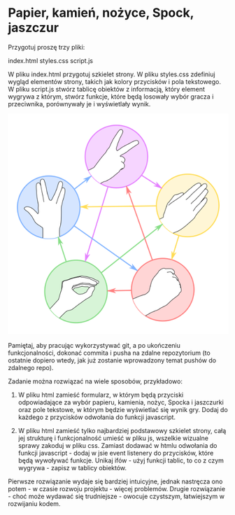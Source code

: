 # Papier, kamień, nożyce, Spock, jaszczur

Przygotuj proszę trzy pliki:

index.html
styles.css
script.js

W pliku index.html przygotuj szkielet strony.
W pliku styles.css zdefiniuj wygląd elementów strony, takich jak kolory przycisków i pola tekstowego.
W pliku script.js stwórz tablicę obiektów z informacją, który element wygrywa z którym, stwórz funkcje, które będą losowały wybór gracza i przeciwnika, porównywały je i wyświetlały wynik.

![Co bije co](https://github.com/grastra-pl/praktycznieOIT/blob/develop/zadania/wspolne/RPSLS.webp)

Pamiętaj, aby pracując wykorzystywać git, a po ukończeniu funkcjonalności, dokonać commita i pusha na zdalne repozytorium (to ostatnie dopiero wtedy, jak już zostanie wprowadzony temat pushów do zdalnego repo).

Zadanie można rozwiązać na wiele sposobów, przykładowo:
1. W pliku html zamieść formularz, w którym będą przyciski odpowiadające za wybór papieru, kamienia, nożyc, Spocka i jaszczurki oraz pole tekstowe, w którym będzie wyświetlać się wynik gry. Dodaj do każdego z przycisków odwołania do funkcji javascript.

2. W pliku html zamieść tylko najbardziej podstawowy szkielet strony, całą jej strukturę i funkcjonalność umieść w pliku js, wszelkie wizualne sprawy zakoduj w pliku css.
Zamiast dodawać w htmlu odwołania do funkcji javascript - dodaj w jsie event listenery do przycisków, które będą wywoływać funkcje.
Unikaj ifów - użyj funkcji tablic, to co z czym wygrywa - zapisz w tablicy obiektów.

Pierwsze rozwiązanie wydaje się bardziej intuicyjne, jednak nastręcza ono potem - w czasie rozwoju
projektu - więcej problemów.
Drugie rozwiązanie - choć może wydawać się trudniejsze - owocuje czystszym, łatwiejszym w rozwijaniu
kodem.
